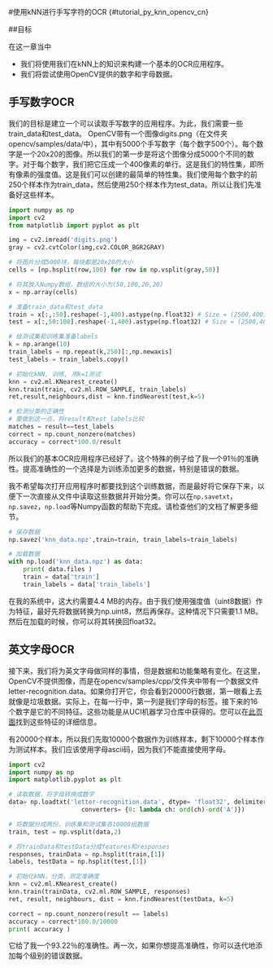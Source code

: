 #使用kNN进行手写字符的OCR {#tutorial_py_knn_opencv_cn}

##目标

在这一章当中

- 我们将使用我们在kNN上的知识来构建一个基本的OCR应用程序。
- 我们将尝试使用OpenCV提供的数字和字母数据。

## 手写数字OCR

我们的目标是建立一个可以读取手写数字的应用程序。为此，我们需要一些train_data和test_data。 OpenCV带有一个图像digits.png（在文件夹opencv/samples/data/中），其中有5000个手写数字（每个数字500个）。每个数字是一个20x20的图像。所以我们的第一步是将这个图像分成5000个不同的数字。对于每个数字，我们把它压成一个400像素的单行。这是我们的特性集，即所有像素的强度值。这是我们可以创建的最简单的特性集。我们使用每个数字的前250个样本作为train_data，然后使用250个样本作为test_data。所以让我们先准备好这些样本。

```python
import numpy as np
import cv2
from matplotlib import pyplot as plt

img = cv2.imread('digits.png')
gray = cv2.cvtColor(img,cv2.COLOR_BGR2GRAY)

# 将图片分成5000块，每块都是20x20的大小
cells = [np.hsplit(row,100) for row in np.vsplit(gray,50)]

# 将其放入Numpy数组，数组的大小为(50,100,20,20)
x = np.array(cells)

# 准备train_data和test_data
train = x[:,:50].reshape(-1,400).astype(np.float32) # Size = (2500,400)
test = x[:,50:100].reshape(-1,400).astype(np.float32) # Size = (2500,400)

# 给测试集和训练集准备labels
k = np.arange(10)
train_labels = np.repeat(k,250)[:,np.newaxis]
test_labels = train_labels.copy()

# 初始化kNN, 训练, 用k=1测试
knn = cv2.ml.KNearest_create()
knn.train(train, cv2.ml.ROW_SAMPLE, train_labels)
ret,result,neighbours,dist = knn.findNearest(test,k=5)

# 检测分类的正确性
# 要做到这一点，将result和test_labels比较
matches = result==test_labels
correct = np.count_nonzero(matches)
accuracy = correct*100.0/result
```

所以我们的基本OCR应用程序已经好了。这个特殊的例子给了我一个91％的准确性。提高准确性的一个选择是为训练添加更多的数据，特别是错误的数据。

我不希望每次打开应用程序时都要找到这个训练数据，而是最好将它保存下来，以便下一次直接从文件中读取这些数据并开始分类。你可以在`np.savetxt`，`np.savez`，`np.load`等Numpy函数的帮助下完成。请检查他们的文档了解更多细节。

```python
# 保存数据
np.savez('knn_data.npz',train=train, train_labels=train_labels)

# 加载数据
with np.load('knn_data.npz') as data:
    print( data.files )
    train = data['train']
    train_labels = data['train_labels']
```

在我的系统中，这大约需要4.4 MB的内存。由于我们使用强度值（uint8数据）作为特征，最好先将数据转换为np.uint8，然后再保存。这种情况下只需要1.1 MB。然后在加载的时候，你可以将其转换回float32。

## 英文字母OCR

接下来，我们将为英文字母做同样的事情，但是数据和功能集略有变化。在这里，OpenCV不提供图像，而是在opencv/samples/cpp/文件夹中带有一个数据文件letter-recognition.data。如果你打开它，你会看到20000行数据，第一眼看上去就像是垃圾数据。实际上，在每一行中，第一列是我们字母的标签。接下来的16个数字是它的不同特征。这些功能是从UCI机器学习仓库中获得的。您可以在[此页面](http://archive.ics.uci.edu/ml/)找到这些特征的详细信息。

有20000个样本，所以我们先取10000个数据作为训练样本，剩下10000个样本作为测试样本。我们应该使用字母ascii码，因为我们不能直接使用字母。

```python
import cv2
import numpy as np
import matplotlib.pyplot as plt

# 读取数据，将字母转换成数字
data= np.loadtxt('letter-recognition.data', dtype= 'float32', delimiter = ',',
                    converters= {0: lambda ch: ord(ch)-ord('A')})

# 将数据分成两份，训练集和测试集各10000组数据
train, test = np.vsplit(data,2)

# 将trainData和testData分成features和responses
responses, trainData = np.hsplit(train,[1])
labels, testData = np.hsplit(test,[1])

# 初始化kNN，分类，测定准确度
knn = cv2.ml.KNearest_create()
knn.train(trainData, cv2.ml.ROW_SAMPLE, responses)
ret, result, neighbours, dist = knn.findNearest(testData, k=5)

correct = np.count_nonzero(result == labels)
accuracy = correct*100.0/10000
print( accuracy )
```

它给了我一个93.22％的准确性。再一次，如果你想提高准确性，你可以迭代地添加每个级别的错误数据。